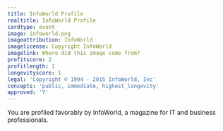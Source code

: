 ```yaml
---
title: InfoWorld Profile
realtitle: InfoWorld Profile
cardtype: event
image: infoworld.png
imageattribution: InfoWorld
imagelicense: Copyright InfoWorld
imagelink: Where did this image come from?
profitscore: 2
profitlength: 1
longevityscore: 1
legal: 'Copyright © 1994 - 2015 InfoWorld, Inc'
concepts: 'public, immediate, highest_longevity'
approved: 'Y'
---
```


You are profiled favorably by InfoWorld, a magazine for IT and business professionals.
